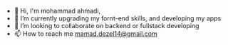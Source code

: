 - 👋 Hi, I'm mohammad ahmadi,
- 🌱 I’m currently upgrading my fornt-end skills, and developing my apps
- 💞️ I’m looking to collaborate on backend or fullstack developing
- 📫 How to reach me mamad.dezel14@gmail.com

<!---
mohammad-ahmadi-r/mohammad-ahmadi-r is a ✨ special ✨ repository because its `README.md` (this file) appears on your GitHub profile.
You can click the Preview link to take a look at your changes.
--->
